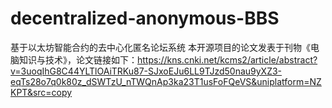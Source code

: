 # decentralized-anonymous-BBS
基于以太坊智能合约的去中心化匿名论坛系统
本开源项目的论文发表于刊物《电脑知识与技术》，论文链接如下：https://kns.cnki.net/kcms2/article/abstract?v=3uoqIhG8C44YLTlOAiTRKu87-SJxoEJu6LL9TJzd50nau9yXZ3-eqTs28o7q0k80z_dSWTzU_nTWQnAp3ka23T1usFoFQeVS&uniplatform=NZKPT&src=copy
